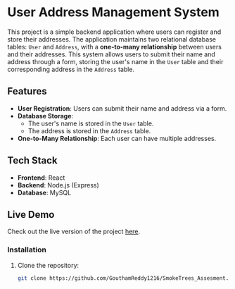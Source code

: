 # User Address Management System

This project is a simple backend application where users can register and store their addresses. The application maintains two relational database tables: `User` and `Address`, with a **one-to-many relationship** between users and their addresses. This system allows users to submit their name and address through a form, storing the user's name in the `User` table and their corresponding address in the `Address` table.

## Features

- **User Registration**: Users can submit their name and address via a form.
- **Database Storage**: 
  - The user's name is stored in the `User` table.
  - The address is stored in the `Address` table.
- **One-to-Many Relationship**: Each user can have multiple addresses.

## Tech Stack

- **Frontend**: React
- **Backend**: Node.js (Express)
- **Database**: MySQL

## Live Demo

Check out the live version of the project [here](https://smoketrees-assesment.onrender.com).

### Installation

1. Clone the repository:
   ```bash
   git clone https://github.com/GouthamReddy1216/SmokeTrees_Assesment.git
   ```

